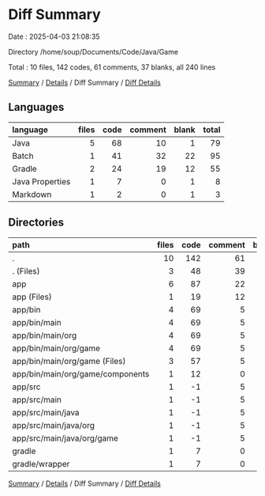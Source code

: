 # Diff Summary

Date : 2025-04-03 21:08:35

Directory /home/soup/Documents/Code/Java/Game

Total : 10 files,  142 codes, 61 comments, 37 blanks, all 240 lines

[Summary](results.md) / [Details](details.md) / Diff Summary / [Diff Details](diff-details.md)

## Languages
| language | files | code | comment | blank | total |
| :--- | ---: | ---: | ---: | ---: | ---: |
| Java | 5 | 68 | 10 | 1 | 79 |
| Batch | 1 | 41 | 32 | 22 | 95 |
| Gradle | 2 | 24 | 19 | 12 | 55 |
| Java Properties | 1 | 7 | 0 | 1 | 8 |
| Markdown | 1 | 2 | 0 | 1 | 3 |

## Directories
| path | files | code | comment | blank | total |
| :--- | ---: | ---: | ---: | ---: | ---: |
| . | 10 | 142 | 61 | 37 | 240 |
| . (Files) | 3 | 48 | 39 | 26 | 113 |
| app | 6 | 87 | 22 | 10 | 119 |
| app (Files) | 1 | 19 | 12 | 9 | 40 |
| app/bin | 4 | 69 | 5 | 1 | 75 |
| app/bin/main | 4 | 69 | 5 | 1 | 75 |
| app/bin/main/org | 4 | 69 | 5 | 1 | 75 |
| app/bin/main/org/game | 4 | 69 | 5 | 1 | 75 |
| app/bin/main/org/game (Files) | 3 | 57 | 5 | 1 | 63 |
| app/bin/main/org/game/components | 1 | 12 | 0 | 0 | 12 |
| app/src | 1 | -1 | 5 | 0 | 4 |
| app/src/main | 1 | -1 | 5 | 0 | 4 |
| app/src/main/java | 1 | -1 | 5 | 0 | 4 |
| app/src/main/java/org | 1 | -1 | 5 | 0 | 4 |
| app/src/main/java/org/game | 1 | -1 | 5 | 0 | 4 |
| gradle | 1 | 7 | 0 | 1 | 8 |
| gradle/wrapper | 1 | 7 | 0 | 1 | 8 |

[Summary](results.md) / [Details](details.md) / Diff Summary / [Diff Details](diff-details.md)